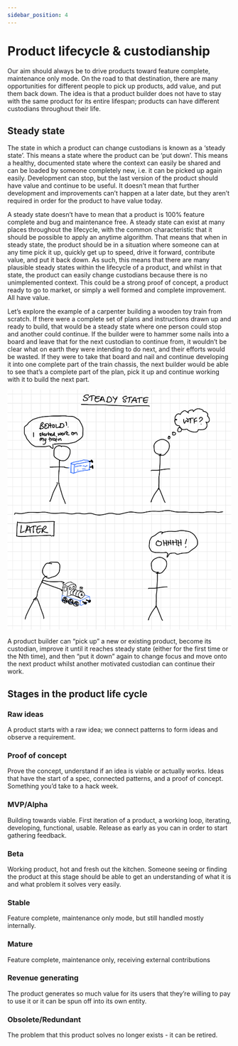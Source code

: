 ```yaml
---
sidebar_position: 4
---
```


# Product lifecycle & custodianship
Our aim should always be to drive products toward feature complete, maintenance only mode. On the road to that destination, there are many opportunities for different people to pick up products, add value, and put them back down. The idea is that a product builder does not have to stay with the same product for its entire lifespan; products can have different custodians throughout their life.

## Steady state

The state in which a product can change custodians is known as a ‘steady state’. This means a state where the product can be ‘put down’. This means a healthy, documented state where the context can easily be shared and can be loaded by someone completely new, i.e. it can be picked up again easily. Development can stop, but the last version of the product should have value and continue to be useful. It doesn’t mean that further development and improvements can’t happen at a later date, but they aren’t required in order for the product to have value today.

A steady state doesn’t have to mean that a product is 100% feature complete and bug and maintenance free. A steady state can exist at many places throughout the lifecycle, with the common characteristic that it should be possible to apply an anytime algorithm. That means that when in steady state, the product should be in a situation where someone can at any time pick it up, quickly get up to speed, drive it forward, contribute value, and put it back down. As such, this means that there are many plausible steady states within the lifecycle of a product, and whilst in that state, the product can easily change custodians because there is no unimplemented context. This could be a strong proof of concept, a product ready to go to market, or simply a well formed and complete improvement. All have value.

Let’s explore the example of a carpenter building a wooden toy train from scratch. If there were a complete set of plans and instructions drawn up and ready to build, that would be a steady state where one person could stop and another could continue. If the builder were to hammer some nails into a board and leave that for the next custodian to continue from, it wouldn’t be clear what on earth they were intending to do next, and their efforts would be wasted. If they were to take that board and nail and continue developing it into one complete part of the train chassis, the next builder would be able to see that’s a complete part of the plan, pick it up and continue working with it to build the next part.

![](./assets/steady-state.png "Steady state")

A product builder can “pick up” a new or existing product, become its custodian, improve it until it reaches steady state (either for the first time or the Nth time), and then “put it down” again to change focus and move onto the next product whilst another motivated custodian can continue their work.

## Stages in the product life cycle

### Raw ideas
A product starts with a raw idea; we connect patterns to form ideas and observe a requirement.

### Proof of concept
Prove the concept, understand if an idea is viable or actually works. Ideas that have the start of a spec, connected patterns, and a proof of concept. Something you’d take to a hack week.

### MVP/Alpha
Building towards viable. First iteration of a product, a working loop, iterating, developing, functional, usable. Release as early as you can in order to start gathering feedback.

### Beta
Working product, hot and fresh out the kitchen. Someone seeing or finding the product at this stage should be able to get an understanding of what it is and what problem it solves very easily.

### Stable
Feature complete, maintenance only mode, but still handled mostly internally.

### Mature
Feature complete, maintenance only, receiving external contributions

### Revenue generating
The product generates so much value for its users that they’re willing to pay to use it or it can be spun off into its own entity.

### Obsolete/Redundant
The problem that this product solves no longer exists - it can be retired.